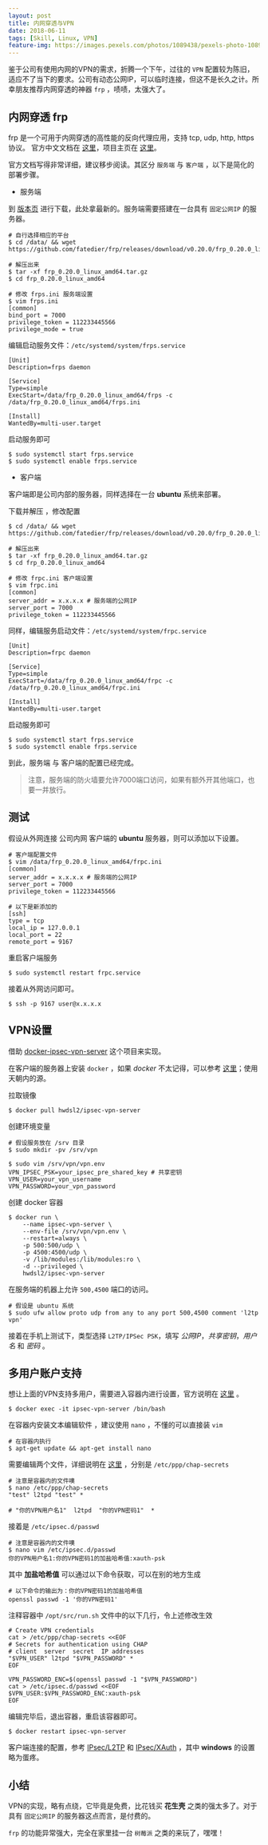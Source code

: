 ```yaml
---
layout: post
title: 内网穿透与VPN
date: 2018-06-11
tags: [Skill, Linux, VPN]
feature-img: https://images.pexels.com/photos/1089438/pexels-photo-1089438.jpeg?cs=srgb&dl=abstract-access-close-up-1089438.jpg&fm=jpg
---
```





鉴于公司有使用内网的VPN的需求，折腾一个下午，过往的 `VPN` 配置较为陈旧，适应不了当下的要求。公司有动态公网IP，可以临时连接，但这不是长久之计。所幸朋友推荐内网穿透的神器 `frp` ，啧啧，太强大了。

<!--more-->


## 内网穿透 frp

frp 是一个可用于内网穿透的高性能的反向代理应用，支持 tcp, udp, http, https 协议。 官方中文文档在 [这里](https://github.com/fatedier/frp/blob/master/README_zh.md)，项目主页在 [这里](https://github.com/fatedier/frp)。

官方文档写得非常详细，建议移步阅读。其区分 `服务端` 与 `客户端` ，以下是简化的部署步骤。

- 服务端

到 [版本页](https://github.com/fatedier/frp/releases) 进行下载，此处拿最新的。服务端需要搭建在一台具有 `固定公网IP` 的服务器。

```shell
# 自行选择相应的平台
$ cd /data/ && wget https://github.com/fatedier/frp/releases/download/v0.20.0/frp_0.20.0_linux_amd64.tar.gz

# 解压出来
$ tar -xf frp_0.20.0_linux_amd64.tar.gz
$ cd frp_0.20.0_linux_amd64

# 修改 frps.ini 服务端设置
$ vim frps.ini
[common]
bind_port = 7000
privilege_token = 112233445566
privilege_mode = true
```

编辑启动服务文件：`/etc/systemd/system/frps.service`

```shell
[Unit]
Description=frps daemon

[Service]
Type=simple
ExecStart=/data/frp_0.20.0_linux_amd64/frps -c /data/frp_0.20.0_linux_amd64/frps.ini

[Install]
WantedBy=multi-user.target
```

启动服务即可

```shell
$ sudo systemctl start frps.service
$ sudo systemctl enable frps.service
```

- 客户端

客户端即是公司内部的服务器，同样选择在一台 **ubuntu** 系统来部署。

下载并解压 ，修改配置

```shell
$ cd /data/ && wget https://github.com/fatedier/frp/releases/download/v0.20.0/frp_0.20.0_linux_amd64.tar.gz

# 解压出来
$ tar -xf frp_0.20.0_linux_amd64.tar.gz
$ cd frp_0.20.0_linux_amd64

# 修改 frpc.ini 客户端设置
$ vim frpc.ini
[common]
server_addr = x.x.x.x # 服务端的公网IP
server_port = 7000
privilege_token = 112233445566
```

同样，编辑服务启动文件：`/etc/systemd/system/frpc.service`

```shell
[Unit]
Description=frpc daemon

[Service]
Type=simple
ExecStart=/data/frp_0.20.0_linux_amd64/frpc -c /data/frp_0.20.0_linux_amd64/frpc.ini

[Install]
WantedBy=multi-user.target
```

启动服务即可

```shell
$ sudo systemctl start frps.service
$ sudo systemctl enable frps.service
```

到此，服务端 与 客户端的配置已经完成。

> 注意，服务端的防火墙要允许7000端口访问，如果有额外开其他端口，也要一并放行。

## 测试

假设从外网连接 公司内网 客户端的 **ubuntu** 服务器，则可以添加以下设置。

```shell
# 客户端配置文件
$ vim /data/frp_0.20.0_linux_amd64/frpc.ini
[common]
server_addr = x.x.x.x # 服务端的公网IP
server_port = 7000
privilege_token = 112233445566

# 以下是新添加的
[ssh]
type = tcp
local_ip = 127.0.0.1
local_port = 22
remote_port = 9167
```

重启客户端服务

```shell
$ sudo systemctl restart frpc.service
```

接着从外网访问即可。

```shell
$ ssh -p 9167 user@x.x.x.x
```

## VPN设置

借助 [docker-ipsec-vpn-server](https://github.com/hwdsl2/docker-ipsec-vpn-server) 这个项目来实现。

在客户端的服务器上安装 `docker` ，如果 *docker* 不太记得，可以参考 [这里](/2018/05/15/docker-summary/)；使用天朝内的源。

拉取镜像

```shell
$ docker pull hwdsl2/ipsec-vpn-server
```

创建环境变量

```shell
# 假设服务放在 /srv 目录
$ sudo mkdir -pv /srv/vpn

$ sudo vim /srv/vpn/vpn.env
VPN_IPSEC_PSK=your_ipsec_pre_shared_key # 共享密钥
VPN_USER=your_vpn_username
VPN_PASSWORD=your_vpn_password
```

创建 docker 容器

```shell
$ docker run \
    --name ipsec-vpn-server \
    --env-file /srv/vpn/vpn.env \
    --restart=always \
    -p 500:500/udp \
    -p 4500:4500/udp \
    -v /lib/modules:/lib/modules:ro \
    -d --privileged \
    hwdsl2/ipsec-vpn-server
```

在服务端的机器上允许 `500,4500` 端口的访问。

```shell
# 假设是 ubuntu 系统 
$ sudo ufw allow proto udp from any to any port 500,4500 comment 'l2tp vpn'
```

接着在手机上测试下，类型选择 `L2TP/IPSec PSK`，填写 *公网IP*，*共享密钥*，*用户名* 和 *密码* 。

## 多用户账户支持

想让上面的VPN支持多用户，需要进入容器内进行设置，官方说明在 [这里](https://github.com/hwdsl2/docker-ipsec-vpn-server/issues/5) 。

```shell
$ docker exec -it ipsec-vpn-server /bin/bash
```

在容器内安装文本编辑软件 ，建议使用 `nano` ，不懂的可以直接装 `vim`

```shell
# 在容器内执行
$ apt-get update && apt-get install nano
```

需要编辑两个文件，详细说明在 [这里](https://github.com/hwdsl2/setup-ipsec-vpn/blob/master/docs/manage-users-zh.md) ，分别是 `/etc/ppp/chap-secrets` 

```shell
# 注意是容器内的文件噢
$ nano /etc/ppp/chap-secrets
"test" l2tpd "test" *

# "你的VPN用户名1"  l2tpd  "你的VPN密码1"  *

```

接着是 `/etc/ipsec.d/passwd `

```shell
# 注意是容器内的文件噢
$ nano vim /etc/ipsec.d/passwd
你的VPN用户名1:你的VPN密码1的加盐哈希值:xauth-psk
```

其中 **加盐哈希值** 可以通过以下命令获取，可以在别的地方生成

```shell
# 以下命令的输出为：你的VPN密码1的加盐哈希值
openssl passwd -1 '你的VPN密码1'
```

注释容器中 `/opt/src/run.sh` 文件中的以下几行，令上述修改生效

```shell
# Create VPN credentials
cat > /etc/ppp/chap-secrets <<EOF
# Secrets for authentication using CHAP
# client  server  secret  IP addresses
"$VPN_USER" l2tpd "$VPN_PASSWORD" *
EOF

VPN_PASSWORD_ENC=$(openssl passwd -1 "$VPN_PASSWORD")
cat > /etc/ipsec.d/passwd <<EOF
$VPN_USER:$VPN_PASSWORD_ENC:xauth-psk
EOF
```

编辑完毕后，退出容器，重启该容器即可。

```shell
$ docker restart ipsec-vpn-server
```

客户端连接的配置，参考 [IPsec/L2TP](https://github.com/hwdsl2/setup-ipsec-vpn/blob/master/docs/clients-zh.md) 和 [IPsec/XAuth](https://github.com/hwdsl2/setup-ipsec-vpn/blob/master/docs/clients-xauth-zh.md) ，其中 **windows** 的设置略为蛋疼。

## 小结

VPN的实现，略有点绕，它毕竟是免费，比花钱买 **花生壳** 之类的强太多了。对于具有 `固定公网IP` 的服务器这点而言，是付费的。

`frp` 的功能异常强大，完全在家里挂一台 `树莓派` 之类的来玩了，嘿嘿！
